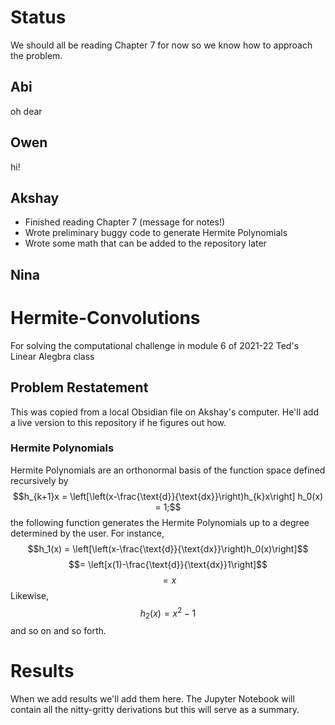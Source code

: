# Status
We should all be reading Chapter 7 for now so we know how to approach the problem.

## Abi
oh dear
## Owen
hi!

## Akshay
- Finished reading Chapter 7 (message for notes!)
- Wrote preliminary buggy code to generate Hermite Polynomials
- Wrote some math that can be added to the repository later

## Nina

# Hermite-Convolutions
For solving the computational challenge in module 6 of 2021-22 Ted's Linear Alegbra class

## Problem Restatement
This was copied from a local Obsidian file on Akshay's computer. He'll add a live version to this repository if he figures out how.

### Hermite Polynomials
Hermite Polynomials are an orthonormal basis of the function space defined recursively by$$h_{k+1}x = \left[\left(x-\frac{\text{d}}{\text{dx}}\right)h_{k}x\right] h_0(x) = 1;$$the following function generates the Hermite Polynomials up to a degree determined by the user. For instance, $$h_1(x) = \left[\left(x-\frac{\text{d}}{\text{dx}}\right)h_0(x)\right]$$ $$= \left[x(1)-\frac{\text{d}}{\text{dx}}1\right]$$$$= x$$ Likewise, $$h_2(x) = x^2 - 1$$ and so on and so forth.

# Results
When we add results we'll add them here. The Jupyter Notebook will contain all the nitty-gritty derivations but this will serve as a summary.
